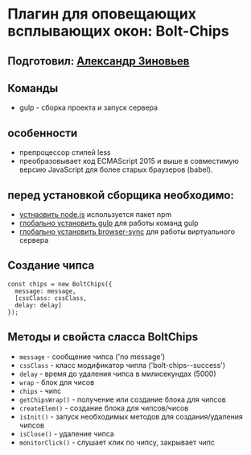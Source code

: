 Плагин для оповещающих всплывающих окон: Bolt-Chips
=====================

Подготовил: [Александр Зиновьев](http://uzinok.ru/)
-----------------------------------

Команды
-----------------------------------

* gulp - сборка проекта и запуск сервера

особенности
-----------------------------------

* препроцессор стилей less
* преобразовывает код ECMAScript 2015 и выше в совместимую версию JavaScript для более старых браузеров (babel).

перед установкой сборщика необходимо:
-----------------------------------

* [устнаовить node.js](https://nodejs.org/) используется пакет npm
* [глобально установить gulp](https://gulpjs.com/) для работы команд gulp
* [глобально установить browser-sync](https://browsersync.io/) для работы виртуального сервера

Создание чипса
-----------------------------------

```
const chips = new BoltChips({
  message: message,
  [cssClass: cssClass,
  delay: delay]
});
```

Методы и свойста сласса BoltChips
-----------------------------------

* `message` - сообщение чипса ('no message')
* `cssClass` - класс модификатор чипла ('bolt-chips--success')
* `delay` - время до удаления чипса в милисекундах (5000)
* `wrap` - блок для чисов
* `chips` - чипс
* `getChipsWrap()` - получение или создание блока для чипсов
* `createElem()` - создание блока для чипсов/чисов
* `isInit()` - запуск необходимых методов для создания/удаления чипсов
* `isClose()` - удаление чипса
* `monitorClick()` - слушает клик по чипсу, закрывает чипс